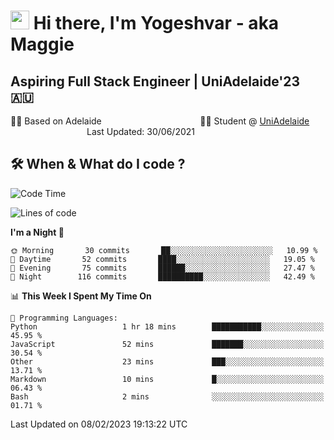 <h1><img src="https://emojis.slackmojis.com/emojis/images/1531849430/4246/blob-sunglasses.gif?1531849430" width="30"/> Hi there, I'm Yogeshvar - aka Maggie</h1>

## Aspiring Full Stack Engineer | UniAdelaide'23 🇦🇺  
🏂🏻  Based on Adelaide &nbsp;&nbsp;&nbsp;&nbsp;&nbsp;&nbsp;&nbsp;&nbsp;&nbsp;&nbsp;&nbsp;&nbsp;&nbsp;&nbsp;&nbsp;&nbsp;&nbsp;&nbsp;&nbsp;&nbsp;&nbsp;&nbsp;&nbsp;&nbsp;&nbsp;&nbsp;&nbsp;&nbsp;&nbsp;&nbsp;&nbsp;&nbsp;&nbsp;&nbsp;&nbsp;&nbsp;&nbsp;&nbsp;&nbsp;👨‍💻 Student @ [UniAdelaide](https://www.adelaide.edu.au)   &nbsp;&nbsp;&nbsp;&nbsp;&nbsp;&nbsp;&nbsp;&nbsp;&nbsp;&nbsp;&nbsp;&nbsp;&nbsp;&nbsp;&nbsp;&nbsp;&nbsp;&nbsp;&nbsp;&nbsp;&nbsp;&nbsp;&nbsp;&nbsp;&nbsp;&nbsp;&nbsp;&nbsp;&nbsp;&nbsp;&nbsp;Last Updated: 30/06/2021

## 🛠 When & What do I code ?  

<!--START_SECTION:waka-->
![Code Time](http://img.shields.io/badge/Code%20Time-1%2C923%20hrs%2024%20mins-blue)

![Lines of code](https://img.shields.io/badge/From%20Hello%20World%20I%27ve%20Written-2%20Million%20lines%20of%20code-blue)

**I'm a Night 🦉** 

```text
🌞 Morning       30 commits       ██░░░░░░░░░░░░░░░░░░░░░░░   10.99 % 
🌆 Daytime       52 commits       ████░░░░░░░░░░░░░░░░░░░░░   19.05 % 
🌃 Evening       75 commits       ██████░░░░░░░░░░░░░░░░░░░   27.47 % 
🌙 Night        116 commits       ██████████░░░░░░░░░░░░░░░   42.49 % 

```


📊 **This Week I Spent My Time On** 

```text
💬 Programming Languages: 
Python                   1 hr 18 mins        ███████████░░░░░░░░░░░░░░   45.95 % 
JavaScript               52 mins             ███████░░░░░░░░░░░░░░░░░░   30.54 % 
Other                    23 mins             ███░░░░░░░░░░░░░░░░░░░░░░   13.71 % 
Markdown                 10 mins             █░░░░░░░░░░░░░░░░░░░░░░░░   06.43 % 
Bash                     2 mins              ░░░░░░░░░░░░░░░░░░░░░░░░░   01.71 % 

```


 Last Updated on 08/02/2023 19:13:22 UTC
<!--END_SECTION:waka-->

